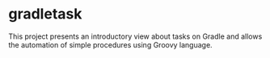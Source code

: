# gradletask

This project presents an introductory view about tasks on Gradle and allows the automation of simple procedures using Groovy language.
